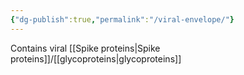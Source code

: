 ```yaml
---
{"dg-publish":true,"permalink":"/viral-envelope/"}
---
```


Contains viral [[Spike proteins\|Spike proteins]]/[[glycoproteins\|glycoproteins]]